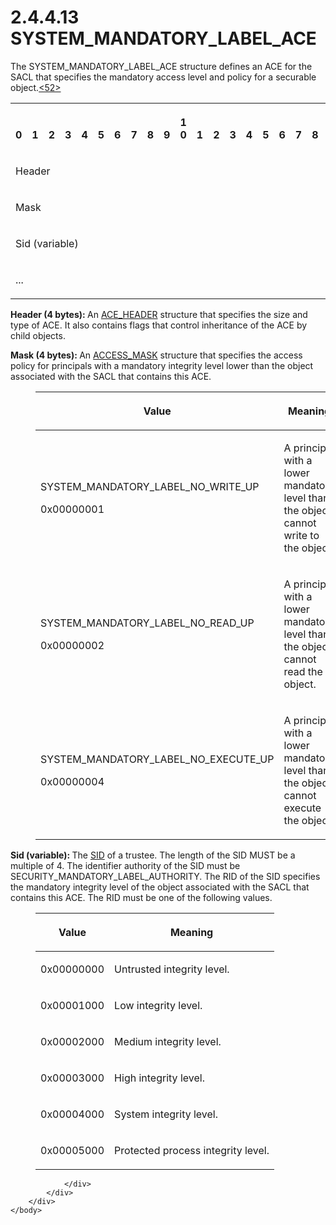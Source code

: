 <html dir="LTR" xmlns:mshelp="http://msdn.microsoft.com/mshelp" xmlns:ddue="http://ddue.schemas.microsoft.com/authoring/2003/5" xmlns:xlink="http://www.w3.org/1999/xlink" xmlns:tool="http://www.microsoft.com/tooltip">
    <head>
        <meta http-equiv="Content-Type" content="text/html; CHARSET=utf-8"></meta>
        <meta name="save" content="history"></meta>
        <title>2.4.4.13 SYSTEM_MANDATORY_LABEL_ACE</title>
        <xml>
            <mshelp:toctitle title="2.4.4.13 SYSTEM_MANDATORY_LABEL_ACE"></mshelp:toctitle>
            <mshelp:rltitle title="[MS-DTYP]: SYSTEM_MANDATORY_LABEL_ACE"></mshelp:rltitle>
            <mshelp:keyword index="A" term="25fa6565-6cb0-46ab-a30a-016b32c4939a"></mshelp:keyword>
            <mshelp:attr name="DCSext.ContentType" value="open specification"></mshelp:attr>
            <mshelp:attr name="AssetID" value="25fa6565-6cb0-46ab-a30a-016b32c4939a"></mshelp:attr>
            <mshelp:attr name="TopicType" value="kbRef"></mshelp:attr>
            <mshelp:attr name="DCSext.Title" value="[MS-DTYP]: SYSTEM_MANDATORY_LABEL_ACE" />
        </xml>
    </head>
    <body>
        <div id="header">
            <h1 class="heading">2.4.4.13 SYSTEM_MANDATORY_LABEL_ACE</h1>
        </div>
        <div id="mainSection">
            <div id="mainBody">
                <div id="allHistory" class="saveHistory"></div>
                <div id="sectionSection0" class="section" name="collapseableSection">
                    

<p>The SYSTEM_MANDATORY_LABEL_ACE structure defines an ACE for
the SACL that specifies the mandatory access level and policy for a securable
object.<a id="Appendix_A_Target_52"></a><a href="11e1608c-6169-4fbc-9c33-373fc9b224f4.html#Appendix_A_52" aria-label="Product behavior note 52">&lt;52&gt;</a></p>

<table>
 <tr>
  <th><p><br>0</p></th>
  <th><p><br>1</p></th>
  <th><p><br>2</p></th>
  <th><p><br>3</p></th>
  <th><p><br>4</p></th>
  <th><p><br>5</p></th>
  <th><p><br>6</p></th>
  <th><p><br>7</p></th>
  <th><p><br>8</p></th>
  <th><p><br>9</p></th>
  <th><p>1<br>0</p></th>
  <th><p><br>1</p></th>
  <th><p><br>2</p></th>
  <th><p><br>3</p></th>
  <th><p><br>4</p></th>
  <th><p><br>5</p></th>
  <th><p><br>6</p></th>
  <th><p><br>7</p></th>
  <th><p><br>8</p></th>
  <th><p><br>9</p></th>
  <th><p>2<br>0</p></th>
  <th><p><br>1</p></th>
  <th><p><br>2</p></th>
  <th><p><br>3</p></th>
  <th><p><br>4</p></th>
  <th><p><br>5</p></th>
  <th><p><br>6</p></th>
  <th><p><br>7</p></th>
  <th><p><br>8</p></th>
  <th><p><br>9</p></th>
  <th><p>3<br>0</p></th>
  <th><p><br>1</p></th>
 </tr>
 <tr>
  <td colspan="32">
  <p>Header</p>
  </td>
 </tr>
 <tr>
  <td colspan="32">
  <p>Mask</p>
  </td>
 </tr>
 <tr>
  <td colspan="32">
  <p>Sid
  (variable)</p>
  </td>
 </tr>
 <tr>
  <td colspan="32">
  <p>...</p>
  </td>
 </tr>
</table>

<p><b>Header (4 bytes): </b>An <a href="628ebb1d-c509-4ea0-a10f-77ef97ca4586.html">ACE_HEADER</a> structure that
specifies the size and type of ACE. It also contains flags that control
inheritance of the ACE by child objects.</p>

<p><b>Mask (4 bytes): </b>An <a href="7a53f60e-e730-4dfe-bbe9-b21b62eb790b.html">ACCESS_MASK</a> structure that
specifies the access policy for principals with a mandatory integrity level
lower than the object associated with the SACL that contains this ACE.</p>

<dl>
<dd>
<table>
 <thead>
  <tr>
   <th>
   <p>Value</p>
   </th>
   <th>
   <p>Meaning</p>
   </th>
  </tr>
 </thead>
 <tr>
  <td>
  <p>SYSTEM_MANDATORY_LABEL_NO_WRITE_UP</p>
  <p>0x00000001</p>
  </td>
  <td>
  <p>A principal with a lower mandatory level than the
  object cannot write to the object.</p>
  </td>
 </tr>
 <tr>
  <td>
  <p>SYSTEM_MANDATORY_LABEL_NO_READ_UP</p>
  <p>0x00000002</p>
  </td>
  <td>
  <p>A principal with a lower mandatory level than the
  object cannot read the object.</p>
  </td>
 </tr>
 <tr>
  <td>
  <p>SYSTEM_MANDATORY_LABEL_NO_EXECUTE_UP</p>
  <p>0x00000004</p>
  </td>
  <td>
  <p>A principal with a lower mandatory level than the
  object cannot execute the object. </p>
  </td>
 </tr>
</table>
</dd></dl>

<p><b>Sid (variable): </b>The <a href="78eb9013-1c3a-4970-ad1f-2b1dad588a25.html">SID</a> of a trustee. The
length of the SID MUST be a multiple of 4. The identifier authority of the SID
must be SECURITY_MANDATORY_LABEL_AUTHORITY. The RID of the SID specifies the
mandatory integrity level of the object associated with the SACL that contains
this ACE. The RID must be one of the following values.</p>

<dl>
<dd>
<table>
 <thead>
  <tr>
   <th>
   <p>Value</p>
   </th>
   <th>
   <p>Meaning</p>
   </th>
  </tr>
 </thead>
 <tr>
  <td>
  <p>0x00000000</p>
  </td>
  <td>
  <p>Untrusted integrity level.</p>
  </td>
 </tr>
 <tr>
  <td>
  <p>0x00001000</p>
  </td>
  <td>
  <p>Low integrity level.</p>
  </td>
 </tr>
 <tr>
  <td>
  <p>0x00002000</p>
  </td>
  <td>
  <p>Medium integrity level.</p>
  </td>
 </tr>
 <tr>
  <td>
  <p>0x00003000</p>
  </td>
  <td>
  <p>High integrity level.</p>
  </td>
 </tr>
 <tr>
  <td>
  <p>0x00004000</p>
  </td>
  <td>
  <p>System integrity level.</p>
  </td>
 </tr>
 <tr>
  <td>
  <p>0x00005000</p>
  </td>
  <td>
  <p>Protected process integrity level.</p>
  </td>
 </tr>
</table>
</dd></dl>

<p> </p>


                </div>
            </div>
        </div>
    </body>
</html>